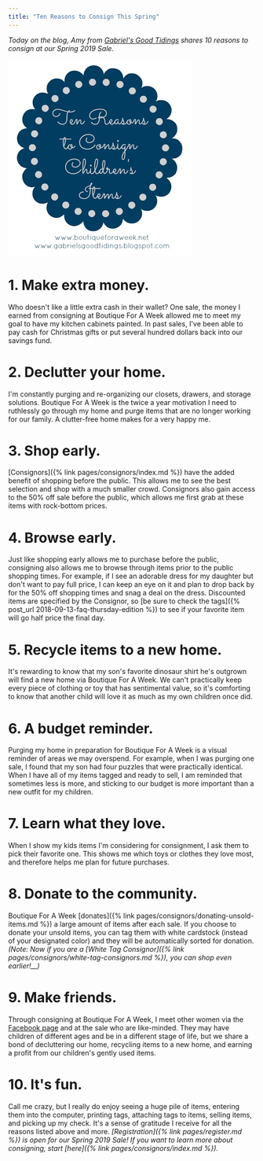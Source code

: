```yaml
---
title: "Ten Reasons to Consign This Spring"
---
```


_Today on the blog, Amy from_ [_Gabriel's Good Tidings_](https://gabrielsgoodtidings.blogspot.com/ ) _shares 10 reasons to consign at our Spring 2019 Sale._

![](/img/blog/10-Reasons.jpg)

1\. Make extra money.
=====================

Who doesn't like a little extra cash in their wallet? One sale, the money I earned from consigning at Boutique For A Week allowed me to meet my goal to have my kitchen cabinets painted. In past sales, I've been able to pay cash for Christmas gifts or put several hundred dollars back into our savings fund.

2\. Declutter your home.
=========================

I'm constantly purging and re-organizing our closets, drawers, and storage solutions. Boutique For A Week is the twice a year motivation I need to ruthlessly go through my home and purge items that are no longer working for our family. A clutter-free home makes for a very happy me.

3\. Shop early.
===============

[Consignors]({% link pages/consignors/index.md %}) have the added benefit of shopping before the public. This allows me to see the best selection and shop with a much smaller crowd. Consignors also gain access to the 50% off sale before the public, which allows me first grab at these items with rock-bottom prices.

4\. Browse early.
=================

Just like shopping early allows me to purchase before the public, consigning also allows me to browse through items prior to the public shopping times. For example, if I see an adorable dress for my daughter but don't want to pay full price, I can keep an eye on it and plan to drop back by for the 50% off shopping times and snag a deal on the dress. Discounted items are specified by the Consignor, so [be sure to check the tags]({% post_url 2018-09-13-faq-thursday-edition %}) to see if your favorite item will go half price the final day.

5\. Recycle items to a new home.
================================

It's rewarding to know that my son's favorite dinosaur shirt he's outgrown will find a new home via Boutique For A Week. We can't practically keep every piece of clothing or toy that has sentimental value, so it's comforting to know that another child will love it as much as my own children once did.

6\. A budget reminder.
======================

Purging my home in preparation for Boutique For A Week is a visual reminder of areas we may overspend. For example, when I was purging one sale, I found that my son had four puzzles that were practically identical. When I have all of my items tagged and ready to sell, I am reminded that sometimes less is more, and sticking to our budget is more important than a new outfit for my children.

7\. Learn what they love.
=========================

When I show my kids items I'm considering for consignment, I ask them to pick their favorite one. This shows me which toys or clothes they love most, and therefore helps me plan for future purchases.

8\. Donate to the community.
============================

Boutique For A Week [donates]({% link pages/consignors/donating-unsold-items.md %}) a large amount of items after each sale. If you choose to donate your unsold items, you can tag them with white cardstock (instead of your designated color) and they will be automatically sorted for donation. _(Note: Now if you are a [White Tag Consignor]({% link pages/consignors/white-tag-consignors.md %}), you can_ _shop even earlier!__)_

9\. Make friends.
=================

Through consigning at Boutique For A Week, I meet other women via the [Facebook page](https://www.facebook.com/BoutiqueForAWeek/?fref=ts) and at the sale who are like-minded. They may have children of different ages and be in a different stage of life, but we share a bond of decluttering our home, recycling items to a new home, and earning a profit from our children's gently used items.

10\. It's fun.
==============

Call me crazy, but I really do enjoy seeing a huge pile of items, entering them into the computer, printing tags, attaching tags to items, selling items, and picking up my check. It's a sense of gratitude I receive for all the reasons listed above and more. _[Registration]({% link pages/register.md %}) is open for our Spring 2019 Sale! If you want to learn more about consigning, start [here]({% link pages/consignors/index.md %})._
